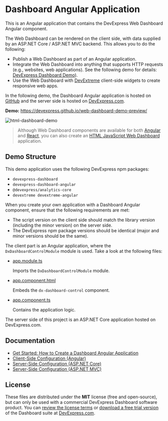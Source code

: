 # Dashboard Angular Application

This is an Angular application that contains the DevExpress Web Dashboard Angular component. 

The Web Dashboard can be rendered on the client side, with data supplied by an ASP.NET Core / ASP.NET MVC backend. This allows you to do the following:

- Publish a Web Dashboard as part of an Angular application.
- Integrate the Web Dashboard into anything that supports HTTP requests (e.g., websites, web applications). See the following demo for details: [DevExpress Dashboard Demo](https://devexpress.github.io/web-dashboard-demo/)).
- Use the Web Dashboard with [DevExtreme](https://js.devexpress.com) client-side widgets to create responsive web apps.

In the following demo, the Dashboard Angular application is hosted on [GitHub](https://pages.github.com) and the server side is hosted on [DevExpress.com](https://www.devexpress.com).

**Demo:** https://devexpress.github.io/web-dashboard-demo-preview/

![html-dashboard-demo](https://user-images.githubusercontent.com/17986517/35871357-13796742-0b75-11e8-9b12-a90de4813b96.png)

> Although Web Dashboard components are available for both [Angular](https://docs.devexpress.com/Dashboard/400409) and [React](https://docs.devexpress.com/Dashboard/400683), you can also create an [HTML JavaScript Web Dashboard](https://github.com/devexpress/web-dashboard-demo) application.


## Demo Structure
This demo application uses the following DevExpress npm packages:
- `devexpress-dashboard`
- `devexpress-dashboard-angular`
- `@devexpress/analytics-core`
- `devextreme devextreme-angular`

When you create your own application with a Dashboard Angular component, ensure that the following requirements are met:

- The script version on the client side should match the library version (including the minor version) on the server side.
- The DevExpress npm package versions should be identical (major and minor versions should be the same).

The client part is an Angular application, where the `DxDashboardControlModule` module is used. Take a look at the following files:

- [app.module.ts](./src/app/app.module.ts)

  Imports the `DxDashboardControlModule` module.
- [app.component.html](./src/app/app.component.html)

  Embeds the `dx-dashboard-control` component.
- [app.component.ts](./src/app/app.component.ts)

  Contains the application logic.
  
 The server side of this project is an ASP.NET Core application hosted on DevExpress.com.
  
 ## Documentation

- [Get Started: How to Create a Dashboard Angular Application](https://docs.devexpress.com/Dashboard/400322?v=20.2)
- [Client-Side Configuration (Angular)](https://docs.devexpress.com/Dashboard/400409?v=20.2)
- [Server-Side Configuration (ASP.NET Core)](https://docs.devexpress.com/Dashboard/119166?v=20.2)
- [Server-Side Configuration (ASP.NET MVC)](https://docs.devexpress.com/Dashboard/119500?v=20.2)

## License

These files are distributed under the **MIT** license (free and open-source), but can only be used with a commercial DevExpress Dashboard software product. You can [review the license terms](https://www.devexpress.com/Support/EULAs/NetComponents.xml) or [download a free trial version](https://go.devexpress.com/DevExpressDownload_UniversalTrial.aspx) of the Dashboard suite at [DevExpress.com](https://www.devexpress.com).
